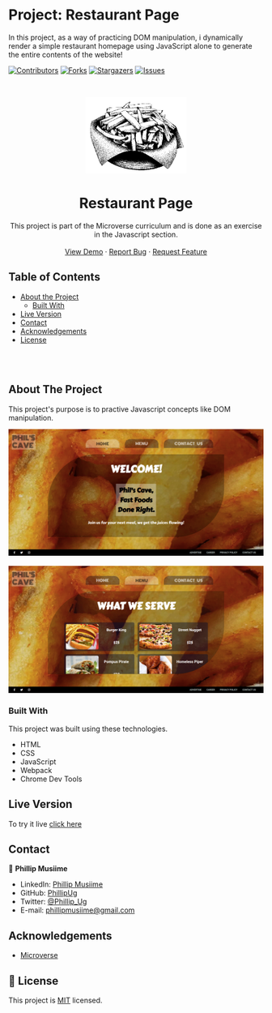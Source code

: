 # Project: Restaurant Page
In this project, as a way of practicing DOM manipulation, i dynamically render a simple restaurant homepage using JavaScript alone to generate the entire contents of the website!

<!--
*** Thanks for checking out this README Template. If you have a suggestion that would
*** make this better, please fork the repo and create a pull request or simply open
*** an issue with the tag "enhancement".
*** Thanks again! Now go create something AMAZING! :D
-->

<!-- PROJECT SHIELDS -->
<!--
*** I'm using markdown "reference style" links for readability.
*** Reference links are enclosed in brackets [ ] instead of parentheses ( ).
*** See the bottom of this document for the declaration of the reference variables
*** for contributors-url, forks-url, etc. This is an optional, concise syntax you may use.
*** https://www.markdownguide.org/basic-syntax/#reference-style-links
-->
[![Contributors][contributors-shield]][contributors-url]
[![Forks][forks-shield]][forks-url]
[![Stargazers][stars-shield]][stars-url]
[![Issues][issues-shield]][issues-url]

<!-- PROJECT LOGO -->
<br />
<p align="center">
  <a href="https://github.com/PhillipUg/restaurant-page">
    <img src="images/food2.png" alt="Logo" width="200" height="150">
  </a>

  <h1 align="center">Restaurant Page</h1>

  <p align="center">
    This project is part of the Microverse curriculum and is done as an exercise in the Javascript section.
    <br />
    <br />
    <a href="https://rawcdn.githack.com/PhillipUg/restaurant-page/tree/restaurant-feature">View Demo</a>
    ·
    <a href="https://github.com/PhillipUg/restaurant-page/issues">Report Bug</a>
    ·
    <a href="https://github.com/PhillipUg/restaurant-page/issues">Request Feature</a>
  </p>
</p>

<!-- TABLE OF CONTENTS -->
## Table of Contents

* [About the Project](#about-the-project)
  * [Built With](#built-with)
* [Live Version](#live-version)
* [Contact](#contact)
* [Acknowledgements](#acknowledgements)
* [License](#license)

<br>
<br>
<!-- ABOUT THE PROJECT -->

## About The Project

This project's purpose is to practive Javascript concepts like DOM manipulation.

![Product Name Screen Shot][product-screenshot]
<br>
<br>
![Product Name Screen Shot][product-screenshot2]

<!-- ABOUT THE PROJECT -->
<!-- ## Installation

To use this app locally, this is what you need to:

* [Download](https://github.com/PhillipUg/restaurant-page/archive/master.zip) or clone this repo:
  - Clone with SSH:
  ```
    git@github.com:PhillipUg/restaurant-page.git
  ```
  - Clone with HTTPS
  ```
    https://github.com/PhillipUg/restaurant-page.git
  ```
* `cd` into the downloaded folder and run `npm install` -->

### Built With
This project was built using these technologies.
* HTML
* CSS
* JavaScript
* Webpack
* Chrome Dev Tools

## Live Version
To try it live [click here](https://rawcdn.githack.com/PhillipUg/restaurant-page/tree/restaurant-feature)

<!-- CONTACT -->

## Contact

👤 **Phillip Musiime**

- LinkedIn: [Phillip Musiime](https://www.linkedin.com/in/phillip-musiime/)
- GitHub: [PhillipUg](https://github.com/PhillipUg)
- Twitter: [@Phillip_Ug](https://twitter.com/Phillip_Ug)
- E-mail: phillipmusiime@gmail.com


<!-- ACKNOWLEDGEMENTS -->
## Acknowledgements
* [Microverse](https://www.microverse.org/)

<!-- MARKDOWN LINKS & IMAGES -->
<!-- https://www.markdownguide.org/basic-syntax/#reference-style-links -->
[contributors-shield]: https://img.shields.io/github/contributors/PhillipUg/restaurant-page.svg?style=flat-square
[contributors-url]: https://github.com/PhillipUg/restaurant-page/graphs/contributors
[forks-shield]: https://img.shields.io/github/forks/PhillipUg/restaurant-page.svg?style=flat-square
[forks-url]: https://github.com/PhillipUg/restaurant-page/network/members
[stars-shield]: https://img.shields.io/github/stars/PhillipUg/restaurant-page.svg?style=flat-square
[stars-url]: https://github.com/PhillipUg/restaurant-page/stargazers
[issues-shield]: https://img.shields.io/github/issues/PhillipUg/restaurant-page.svg?style=flat-square
[issues-url]: https://github.com/PhillipUg/restaurant-page/issues
[product-screenshot]: dist/images/page1.png
[product-screenshot2]: dist/images/page2.png


## 📝 License

This project is [MIT](https://opensource.org/licenses/MIT) licensed.
